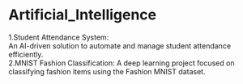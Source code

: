 # Artificial_Intelligence
1.Student Attendance System: 
  <br>An AI-driven solution to automate and manage student attendance efficiently.<br> 
2.MNIST Fashion Classification: 
  A deep learning project focused on classifying fashion items using the Fashion MNIST dataset.
